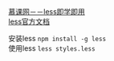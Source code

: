 [慕课网－－less即学即用](http://www.imooc.com/learn/102)  
[less官方文档](http://less.bootcss.com)

安装less `npm install -g less`  
使用less `less styles.less`